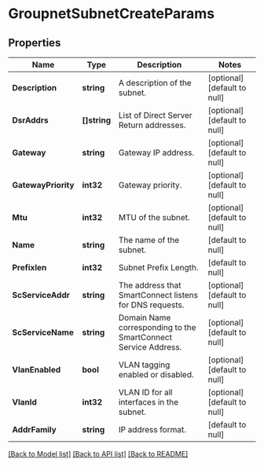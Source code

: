 # GroupnetSubnetCreateParams

## Properties
Name | Type | Description | Notes
------------ | ------------- | ------------- | -------------
**Description** | **string** | A description of the subnet. | [optional] [default to null]
**DsrAddrs** | **[]string** | List of Direct Server Return addresses. | [optional] [default to null]
**Gateway** | **string** | Gateway IP address. | [optional] [default to null]
**GatewayPriority** | **int32** | Gateway priority. | [optional] [default to null]
**Mtu** | **int32** | MTU of the subnet. | [optional] [default to null]
**Name** | **string** | The name of the subnet. | [default to null]
**Prefixlen** | **int32** | Subnet Prefix Length. | [default to null]
**ScServiceAddr** | **string** | The address that SmartConnect listens for DNS requests. | [optional] [default to null]
**ScServiceName** | **string** | Domain Name corresponding to the SmartConnect Service Address. | [optional] [default to null]
**VlanEnabled** | **bool** | VLAN tagging enabled or disabled. | [optional] [default to null]
**VlanId** | **int32** | VLAN ID for all interfaces in the subnet. | [optional] [default to null]
**AddrFamily** | **string** | IP address format. | [default to null]

[[Back to Model list]](../README.md#documentation-for-models) [[Back to API list]](../README.md#documentation-for-api-endpoints) [[Back to README]](../README.md)



